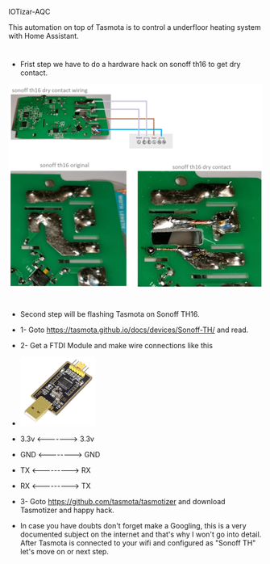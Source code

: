 IOTizar-AQC

This automation on top of Tasmota is to control a underfloor heating system with Home Assistant.
#
- Frist step we have to do a hardware hack on sonoff th16 to get dry contact.
<img src="./pictures/sonoff th16 conversion.jpg" width="600">

#
- Second step will be flashing Tasmota on Sonoff TH16.
- 1- Goto https://tasmota.github.io/docs/devices/Sonoff-TH/ and read.
- 2- Get a FTDI Module and make wire connections like this
- <img src="./pictures/ftdi_module.jpg" width="150"> 
- 3.3v <-------> 3.3v
- GND <--------> GND
- TX <---------> RX
- RX <---------> TX
 
- 3- Goto https://github.com/tasmota/tasmotizer and download Tasmotizer and happy hack.

- In case you have doubts don't forget make a Googling, this is a very documented subject on the internet and that's why I won't go into detail.
After Tasmota is connected to your wifi and configured as "Sonoff TH" let's move on or next step.

#
